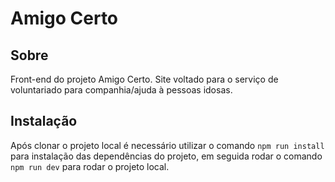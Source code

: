 # Amigo Certo

## Sobre

Front-end do projeto Amigo Certo. Site voltado para o serviço de voluntariado para companhia/ajuda à pessoas idosas.


## Instalação

Após clonar o projeto local é necessário utilizar o comando ``npm run install`` para instalação das dependências do projeto, em seguida rodar o comando ``npm run dev``
para rodar o projeto local.
